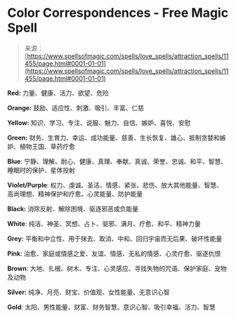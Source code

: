 <!--yml

category: 未分类

date: 2024-06-12 18:48:40

-->

# Color Correspondences - Free Magic Spell

> 来源：[https://www.spellsofmagic.com/spells/love_spells/attraction_spells/11455/page.html#0001-01-01](https://www.spellsofmagic.com/spells/love_spells/attraction_spells/11455/page.html#0001-01-01)

**Red:** 力量、健康、活力、欲望、危险

**Orange:** 鼓励、适应性、刺激、吸引、丰富、仁慈

**Yellow:** 知识、学习、专注、说服、魅力、自信、嫉妒、喜悦、安慰

**Green:** 财务、生育力、幸运、成功能量、慈善、生长恢复、雄心、抵制贪婪和嫉妒、植物王国、草药疗愈

**Blue**: 宁静、理解、耐心、健康、真理、奉献、真诚、荣誉、忠诚、和平、智慧、睡眠时的保护、星体投射

**Violet/Purple**: 权力、虔诚、圣洁、情感、紧张、悲伤、放大其他能量、智慧、高尚理想、精神保护和疗愈、心灵能量、防护能量

**Black:** 消除反射、解除困境、驱逐邪恶或负能量

**White**: 纯洁、神圣、冥想、占卜、驱邪、满月、疗愈、和平、精神力量

**Grey:** 平衡和中立性、用于抹去、取消、中和、回归宇宙而无后果、破坏性能量

**Pink**: 治愈、家庭或情感之爱、友谊、情感、无私的情感、心灵疗愈、驱逐仇恨

**Brown**: 大地、扎根、树木、专注、心灵感应、寻找失物的咒语、保护家庭、宠物及动物

**Silver:** 纯净、月亮、财宝、价值观、女性能量、无意识心智

**Gold**: 太阳、男性能量、财富、财务智慧、意识心智、吸引幸福、活力、智慧
